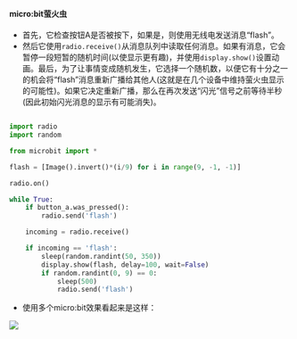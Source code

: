 #### micro:bit萤火虫 ####
- 首先，它检查按钮A是否被按下，如果是，则使用无线电发送消息“flash”。
- 然后它使用`radio.receive()`从消息队列中读取任何消息。如果有消息，它会暂停一段短暂的随机时间(以使显示更有趣)，并使用`display.show()`设置动画。最后，为了让事情变成随机发生，它选择一个随机数，以便它有十分之一的机会将“flash”消息重新广播给其他人(这就是在几个设备中维持萤火虫显示的可能性)。如果它决定重新广播，那么在再次发送“闪光”信号之前等待半秒(因此初始闪光消息的显示有可能消失)。


```Python

import radio
import random

from microbit import *

flash = [Image().invert()*(i/9) for i in range(9, -1, -1)]

radio.on()

while True:
	if button_a.was_pressed():
        radio.send('flash') 

    incoming = radio.receive()

    if incoming == 'flash':
        sleep(random.randint(50, 350))
        display.show(flash, delay=100, wait=False)
        if random.randint(0, 9) == 0:
            sleep(500)
            radio.send('flash')  

```

- 使用多个micro:bit效果看起来是这样：

![](https://i.imgur.com/ambosND.gif)
